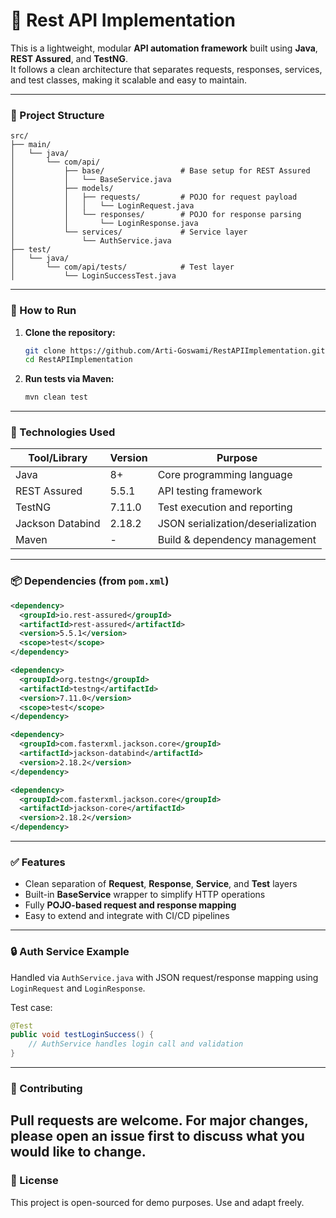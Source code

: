 
# 📘 Rest API Implementation

This is a lightweight, modular **API automation framework** built using **Java**, **REST Assured**, and **TestNG**.  
It follows a clean architecture that separates requests, responses, services, and test classes, making it scalable and easy to maintain.

---

### 📂 Project Structure

```
src/
├── main/
│   └── java/
│       └── com/api/
│           ├── base/                 # Base setup for REST Assured
│           │   └── BaseService.java
│           ├── models/
│           │   ├── requests/         # POJO for request payload
│           │   │   └── LoginRequest.java
│           │   └── responses/        # POJO for response parsing
│           │       └── LoginResponse.java
│           └── services/             # Service layer
│               └── AuthService.java
├── test/
│   └── java/
│       └── com/api/tests/            # Test layer
│           └── LoginSuccessTest.java
```

---

### 🚀 How to Run

1. **Clone the repository:**
   ```bash
   git clone https://github.com/Arti-Goswami/RestAPIImplementation.git
   cd RestAPIImplementation
   ```

2. **Run tests via Maven:**
   ```bash
   mvn clean test
   ```

---

### 🧪 Technologies Used

| Tool/Library        | Version   | Purpose                        |
|---------------------|-----------|--------------------------------|
| Java                | 8+        | Core programming language      |
| REST Assured        | 5.5.1     | API testing framework          |
| TestNG              | 7.11.0    | Test execution and reporting   |
| Jackson Databind    | 2.18.2    | JSON serialization/deserialization |
| Maven               | -         | Build & dependency management  |

---

### 📦 Dependencies (from `pom.xml`)
```xml
<dependency>
  <groupId>io.rest-assured</groupId>
  <artifactId>rest-assured</artifactId>
  <version>5.5.1</version>
  <scope>test</scope>
</dependency>

<dependency>
  <groupId>org.testng</groupId>
  <artifactId>testng</artifactId>
  <version>7.11.0</version>
  <scope>test</scope>
</dependency>

<dependency>
  <groupId>com.fasterxml.jackson.core</groupId>
  <artifactId>jackson-databind</artifactId>
  <version>2.18.2</version>
</dependency>

<dependency>
  <groupId>com.fasterxml.jackson.core</groupId>
  <artifactId>jackson-core</artifactId>
  <version>2.18.2</version>
</dependency>
```

---

### ✅ Features

- Clean separation of **Request**, **Response**, **Service**, and **Test** layers
- Built-in **BaseService** wrapper to simplify HTTP operations
- Fully **POJO-based request and response mapping**
- Easy to extend and integrate with CI/CD pipelines

---

### 🔒 Auth Service Example

Handled via `AuthService.java` with JSON request/response mapping using `LoginRequest` and `LoginResponse`.

Test case:
```java
@Test
public void testLoginSuccess() {
    // AuthService handles login call and validation
}
```
---

### 💬 Contributing

Pull requests are welcome. For major changes, please open an issue first to discuss what you would like to change.
---

### 📃 License
This project is open-sourced for demo purposes. Use and adapt freely.
